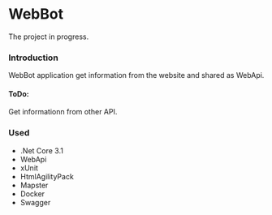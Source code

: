 # WebBot

The project in progress.

### Introduction
WebBot application get information from the website and shared as WebApi.


#### ToDo:
Get informationn from other API.

### Used
- .Net Core 3.1
- WebApi
- xUnit
- HtmlAgilityPack
- Mapster
- Docker
- Swagger
